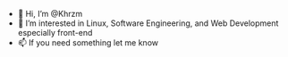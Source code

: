 - 👋 Hi, I’m @Khrzm
- 👀 I’m interested in Linux, Software Engineering, and Web Development especially front-end
- 📫 If you need something let me know

<!---
Khrzm/Khrzm is a ✨ special ✨ repository because its `README.md` (this file) appears on your GitHub profile.
You can click the Preview link to take a look at your changes.
--->
